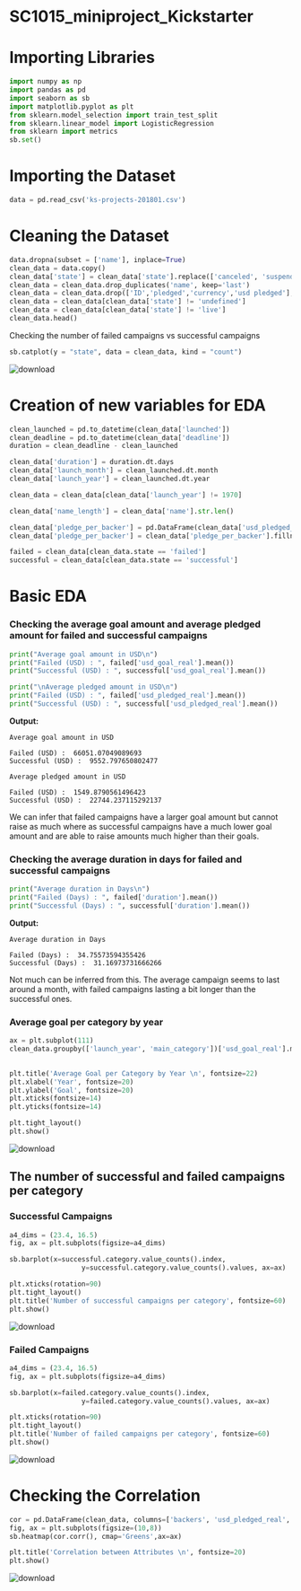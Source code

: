 # SC1015_miniproject_Kickstarter

# Importing Libraries
```py
import numpy as np
import pandas as pd
import seaborn as sb
import matplotlib.pyplot as plt
from sklearn.model_selection import train_test_split
from sklearn.linear_model import LogisticRegression
from sklearn import metrics
sb.set()
```


# Importing the Dataset
```py
data = pd.read_csv('ks-projects-201801.csv')
```


# Cleaning the Dataset
```py
data.dropna(subset = ['name'], inplace=True)
clean_data = data.copy()
clean_data['state'] = clean_data['state'].replace(['canceled', 'suspended'], 'failed')
clean_data = clean_data.drop_duplicates('name', keep='last')
clean_data = clean_data.drop(['ID','pledged','currency','usd pledged'],axis=1)
clean_data = clean_data[clean_data['state'] != 'undefined']
clean_data = clean_data[clean_data['state'] != 'live']
clean_data.head()
```

Checking the number of failed campaigns vs successful campaigns
```py
sb.catplot(y = "state", data = clean_data, kind = "count")
```
![download](https://user-images.githubusercontent.com/26520694/233824255-805a8fab-0f09-4d1b-acf8-9337df76bc30.png)



# Creation of new variables for EDA
```py
clean_launched = pd.to_datetime(clean_data['launched'])
clean_deadline = pd.to_datetime(clean_data['deadline'])
duration = clean_deadline - clean_launched

clean_data['duration'] = duration.dt.days
clean_data['launch_month'] = clean_launched.dt.month
clean_data['launch_year'] = clean_launched.dt.year

clean_data = clean_data[clean_data['launch_year'] != 1970]

clean_data['name_length'] = clean_data['name'].str.len()

clean_data['pledge_per_backer'] = pd.DataFrame(clean_data['usd_pledged_real'] / clean_data['backers'])
clean_data['pledge_per_backer'] = clean_data['pledge_per_backer'].fillna(0)

failed = clean_data[clean_data.state == 'failed']
successful = clean_data[clean_data.state == 'successful']
```


# Basic EDA

### Checking the average goal amount and average pledged amount for failed and successful campaigns
```py
print("Average goal amount in USD\n")
print("Failed (USD) : ", failed['usd_goal_real'].mean())
print("Successful (USD) : ", successful['usd_goal_real'].mean())

print("\nAverage pledged amount in USD\n")
print("Failed (USD) : ", failed['usd_pledged_real'].mean())
print("Successful (USD) : ", successful['usd_pledged_real'].mean())
```
**Output:**
```
Average goal amount in USD

Failed (USD) :  66051.07049089693
Successful (USD) :  9552.797650802477

Average pledged amount in USD

Failed (USD) :  1549.8790561496423
Successful (USD) :  22744.237115292137
```

We can infer that failed campaigns have a larger goal amount but cannot raise as much where as successful campaigns have a much lower goal amount and are able to raise amounts much higher than their goals.

### Checking the average duration in days for failed and successful campaigns

```py
print("Average duration in Days\n")
print("Failed (Days) : ", failed['duration'].mean())
print("Successful (Days) : ", successful['duration'].mean())
```
**Output:**
```
Average duration in Days

Failed (Days) :  34.75573594355426
Successful (Days) :  31.16973731666266
```

Not much can be inferred from this. The average campaign seems to last around a month, with failed campaigns lasting a bit longer than the successful ones.

### Average goal per category by year

```py
ax = plt.subplot(111)
clean_data.groupby(['launch_year', 'main_category'])['usd_goal_real'].mean().unstack().plot(kind = 'bar',
                                                                                      figsize=(12,8), stacked=True, width=0.8, colormap='rainbow',ax=ax)

plt.title('Average Goal per Category by Year \n', fontsize=22)
plt.xlabel('Year', fontsize=20)
plt.ylabel('Goal', fontsize=20)
plt.xticks(fontsize=14)
plt.yticks(fontsize=14)

plt.tight_layout()
plt.show()
```
![download](https://user-images.githubusercontent.com/26520694/233824411-72097105-27ea-49fa-831a-860c81b9f777.png)

## The number of successful and failed campaigns per category

### Successful Campaigns
```py
a4_dims = (23.4, 16.5)
fig, ax = plt.subplots(figsize=a4_dims)

sb.barplot(x=successful.category.value_counts().index,
                  y=successful.category.value_counts().values, ax=ax)

plt.xticks(rotation=90)
plt.tight_layout()
plt.title('Number of successful campaigns per category', fontsize=60)
plt.show()
```
![download](https://user-images.githubusercontent.com/26520694/233824433-fbc9f5c1-4ae4-49ee-92ad-1bf56341b554.png)

### Failed Campaigns
```py
a4_dims = (23.4, 16.5)
fig, ax = plt.subplots(figsize=a4_dims)

sb.barplot(x=failed.category.value_counts().index,
                  y=failed.category.value_counts().values, ax=ax)

plt.xticks(rotation=90)
plt.tight_layout()
plt.title('Number of failed campaigns per category', fontsize=60)
plt.show()
```
![download](https://user-images.githubusercontent.com/26520694/233824447-dc0f4aaa-e003-41df-a5e9-e9da2d05d03b.png)



# Checking the Correlation
```py
cor = pd.DataFrame(clean_data, columns=['backers', 'usd_pledged_real', 'usd_goal_real', 'duration', 'launch_month', 'launch_year', 'name_length', 'pledge_per_backer'])
fig, ax = plt.subplots(figsize=(10,8))
sb.heatmap(cor.corr(), cmap='Greens',ax=ax)

plt.title('Correlation between Attributes \n', fontsize=20)
plt.show()
```
![download](https://user-images.githubusercontent.com/26520694/233824481-b4a1b2ef-1980-46c3-97ad-efb77c3c1ce2.png)


